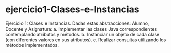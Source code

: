 # ejercicio1-Clases-e-Instancias
Ejercicio 1: Clases e Instancias.
Dadas estas abstracciones: Alumno, Docente y Asignatura:
a. Implementar las clases Java correspondientes contemplando atributos y
métodos.
b. Instanciar un objeto de cada clase (con diferentes valores en sus atributos).
c. Realizar consultas utilizando los métodos implementados.
